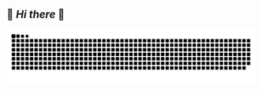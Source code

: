 ## 👋 **_Hi there_** 👋

![Snake animation](https://raw.githubusercontent.com/ibrahimozdmr/ibrahimozdmr/output/github-contribution-grid-snake-dark.svg)
